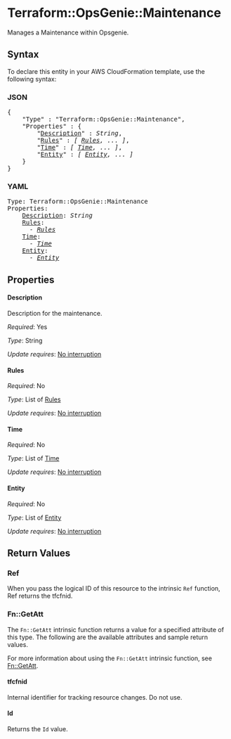 # Terraform::OpsGenie::Maintenance

Manages a Maintenance within Opsgenie.

## Syntax

To declare this entity in your AWS CloudFormation template, use the following syntax:

### JSON

<pre>
{
    "Type" : "Terraform::OpsGenie::Maintenance",
    "Properties" : {
        "<a href="#description" title="Description">Description</a>" : <i>String</i>,
        "<a href="#rules" title="Rules">Rules</a>" : <i>[ <a href="rules.md">Rules</a>, ... ]</i>,
        "<a href="#time" title="Time">Time</a>" : <i>[ <a href="time.md">Time</a>, ... ]</i>,
        "<a href="#entity" title="Entity">Entity</a>" : <i>[ <a href="entity.md">Entity</a>, ... ]</i>
    }
}
</pre>

### YAML

<pre>
Type: Terraform::OpsGenie::Maintenance
Properties:
    <a href="#description" title="Description">Description</a>: <i>String</i>
    <a href="#rules" title="Rules">Rules</a>: <i>
      - <a href="rules.md">Rules</a></i>
    <a href="#time" title="Time">Time</a>: <i>
      - <a href="time.md">Time</a></i>
    <a href="#entity" title="Entity">Entity</a>: <i>
      - <a href="entity.md">Entity</a></i>
</pre>

## Properties

#### Description

Description for the maintenance.

_Required_: Yes

_Type_: String

_Update requires_: [No interruption](https://docs.aws.amazon.com/AWSCloudFormation/latest/UserGuide/using-cfn-updating-stacks-update-behaviors.html#update-no-interrupt)

#### Rules

_Required_: No

_Type_: List of <a href="rules.md">Rules</a>

_Update requires_: [No interruption](https://docs.aws.amazon.com/AWSCloudFormation/latest/UserGuide/using-cfn-updating-stacks-update-behaviors.html#update-no-interrupt)

#### Time

_Required_: No

_Type_: List of <a href="time.md">Time</a>

_Update requires_: [No interruption](https://docs.aws.amazon.com/AWSCloudFormation/latest/UserGuide/using-cfn-updating-stacks-update-behaviors.html#update-no-interrupt)

#### Entity

_Required_: No

_Type_: List of <a href="entity.md">Entity</a>

_Update requires_: [No interruption](https://docs.aws.amazon.com/AWSCloudFormation/latest/UserGuide/using-cfn-updating-stacks-update-behaviors.html#update-no-interrupt)

## Return Values

### Ref

When you pass the logical ID of this resource to the intrinsic `Ref` function, Ref returns the tfcfnid.

### Fn::GetAtt

The `Fn::GetAtt` intrinsic function returns a value for a specified attribute of this type. The following are the available attributes and sample return values.

For more information about using the `Fn::GetAtt` intrinsic function, see [Fn::GetAtt](https://docs.aws.amazon.com/AWSCloudFormation/latest/UserGuide/intrinsic-function-reference-getatt.html).

#### tfcfnid

Internal identifier for tracking resource changes. Do not use.

#### Id

Returns the <code>Id</code> value.

